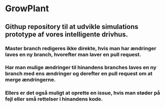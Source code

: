 # GrowPlant

## Githup repository til at udvikle simulations prototype af vores intelligente drivhus.
### Master branch redigeres ikke direkte, hvis man har ændringer laves en ny branch, hvorefter man laver en pull request.
### Har man mulige ændringer til hinandens branches laves en ny branch med ens ændringer og derefter en pull request om at merge ændringerne.
### Ellers er det også muligt at oprette en issue, hvis man støder på fejl eller små rettelser i hinandens kode.
